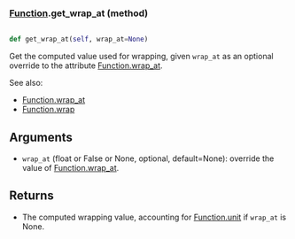 ### [Function](Function.md).get_wrap_at (method)


```py

def get_wrap_at(self, wrap_at=None)

```



Get the computed value used for wrapping, given `wrap_at` as an optional
override to the attribute [Function.wrap_at](Function.wrap_at.md).

See also:

* [Function.wrap_at](Function.wrap_at.md)
* [Function.wrap](Function.wrap.md)

Arguments
------------
* `wrap_at` (float or False or None, optional, default=None): override
    the value of [Function.wrap_at](Function.wrap_at.md).

Returns
----------
* The computed wrapping value, accounting for [Function.unit](Function.unit.md) if `wrap_at`
    is None.

